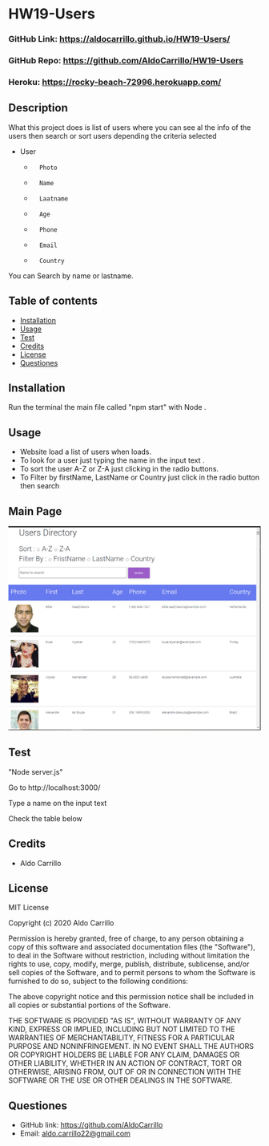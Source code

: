 # HW19-Users



### GitHub Link: https://aldocarrillo.github.io/HW19-Users/ 

### GitHub Repo: https://github.com/AldoCarrillo/HW19-Users

### Heroku: https://rocky-beach-72996.herokuapp.com/

## Description

What this project does is list of users where you can see al the info of the users then search or sort users depending the criteria selected

-   User
    -       Photo
    -       Name
    -       Laatname
    -       Age
    -       Phone
    -       Email
    -       Country

You can Search by name or lastname.

## Table of contents

-   [Installation](#installation)
-   [Usage](#usage)
-   [Test](#test)
-   [Credits](#credits)
-   [License](#license)
-   [Questiones](#Questiones)

## Installation

Run the terminal the main file called "npm start" with Node .

## Usage

-   Website load a list of users when loads.
-   To look for a user just typing the name in the input text .
-   To sort the user A-Z or Z-A just clicking in the radio buttons.
-   To Filter by firstName, LastName or Country just click in the radio button then search

## Main Page

![main](./users-app/public/main.PNG)


## Test

"Node server.js"

Go to http://localhost:3000/ 

Type a name on the input text

Check the table below

## Credits

-   Aldo Carrillo

## License

MIT License

Copyright (c) 2020 Aldo Carrillo

Permission is hereby granted, free of charge, to any person obtaining a copy
of this software and associated documentation files (the "Software"), to deal
in the Software without restriction, including without limitation the rights
to use, copy, modify, merge, publish, distribute, sublicense, and/or sell
copies of the Software, and to permit persons to whom the Software is
furnished to do so, subject to the following conditions:

The above copyright notice and this permission notice shall be included in all
copies or substantial portions of the Software.

THE SOFTWARE IS PROVIDED "AS IS", WITHOUT WARRANTY OF ANY KIND, EXPRESS OR
IMPLIED, INCLUDING BUT NOT LIMITED TO THE WARRANTIES OF MERCHANTABILITY,
FITNESS FOR A PARTICULAR PURPOSE AND NONINFRINGEMENT. IN NO EVENT SHALL THE
AUTHORS OR COPYRIGHT HOLDERS BE LIABLE FOR ANY CLAIM, DAMAGES OR OTHER
LIABILITY, WHETHER IN AN ACTION OF CONTRACT, TORT OR OTHERWISE, ARISING FROM,
OUT OF OR IN CONNECTION WITH THE SOFTWARE OR THE USE OR OTHER DEALINGS IN THE
SOFTWARE.

## Questiones

-   GitHub link: https://github.com/AldoCarrillo
-   Email: aldo.carrillo22@gmail.com
